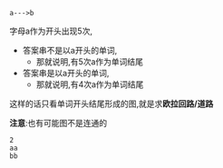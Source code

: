 ```
a--->b
```
字母a作为开头出现5次,

 - 答案串不是以a开头的单词,
   - 那就说明,有5次a作为单词结尾
 - 答案串是以a开头的单词,
   - 那就说明,有4次a作为单词结尾

这样的话只看单词开头结尾形成的图,就是求**欧拉回路/道路**


**注意**:也有可能图不是连通的
```
2
aa
bb
```
